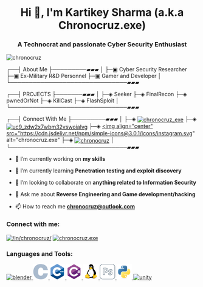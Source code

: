 <h1 align="center">Hi 👋, I'm Kartikey Sharma (a.k.a Chronocruz.exe)</h1>
<h3 align="center">A Technocrat and passionate Cyber Security Enthusiast</h3>

<p align="left"> <img src="https://komarev.com/ghpvc/?username=chronocruz&label=Profile%20views&color=0e75b6&style=flat" alt="chronocruz" /> </p>

┌──┤ About Me ├─────────▰▰▰
│
├─▣ Cyber Security Researcher
├─▣ Ex-Military R&D Personnel
├─▣ Gamer and Developer
│
└───────────────────────────────▰▰▰

┌──┤ PROJECTS ├───────▰▰▰
│
├─◈ Seeker
├─◈ FinalRecon
├─◈ pwnedOrNot
├─◈ KillCast
├─◈ FlashSploit
│
└───────────────────────────────▰▰▰

┌──┤ Connect With Me ├─────────▰▰▰
│
├─◈ <a href="https://twitter.com/chronocruz_exe" target="blank"><img align="center" src="https://cdn.jsdelivr.net/npm/simple-icons@3.0.1/icons/twitter.svg" alt="chronocruz_exe" height="30" width="40" /></a>
├─◈ <a href="https://www.youtube.com/channel/UC9_zDw2x7WBM32VSwoiALvg" target="blank"><img align="center" src="https://cdn.jsdelivr.net/npm/simple-icons@3.0.1/icons/youtube.svg" alt="uc9_zdw2x7wbm32vswoialvg" height="30" width="40" /></a>
├─◈ <a href="https://instagram.com/chronocruz.exe" target="blank"><img align="center" src="https://cdn.jsdelivr.net/npm/simple-icons@3.0.1/icons/instagram.svg" alt="chronocruz.exe"
├─◈ <a href="https://linkedin.com/in/chronocruz/" target="blank"><img align="center" src="https://cdn.jsdelivr.net/npm/simple-icons@3.0.1/icons/linkedin.svg" alt="chronocruz" height="30" width="40" /></a>
│
└───────────────────────────────▰▰▰
- 🔭 I’m currently working on **my skills**

- 🌱 I’m currently learning **Penetration testing and exploit discovery**

- 👯 I’m looking to collaborate on **anything related to Information Security**

- 💬 Ask me about **Reverse Engineering and Game development/hacking**

- 📫 How to reach me **chronocruz@outlook.com**

<h3 align="left">Connect with me:</h3>
<p align="left">
<a href="https://linkedin.com/in//in/chronocruz/" target="blank"><img align="center" src="https://cdn.jsdelivr.net/npm/simple-icons@3.0.1/icons/linkedin.svg" alt="/in/chronocruz/" height="30" width="40" /></a>
<a href="https://instagram.com/chronocruz.exe" target="blank"><img align="center" src="https://cdn.jsdelivr.net/npm/simple-icons@3.0.1/icons/instagram.svg" alt="chronocruz.exe" height="30" width="40" /></a>
</p>

<h3 align="left">Languages and Tools:</h3>
<p align="left"> <a href="https://www.blender.org/" target="_blank"> <img src="https://download.blender.org/branding/community/blender_community_badge_white.svg" alt="blender" width="40" height="40"/> </a> <a href="https://www.cprogramming.com/" target="_blank"> <img src="https://raw.githubusercontent.com/devicons/devicon/master/icons/c/c-original.svg" alt="c" width="40" height="40"/> </a> <a href="https://www.w3schools.com/cpp/" target="_blank"> <img src="https://raw.githubusercontent.com/devicons/devicon/master/icons/cplusplus/cplusplus-original.svg" alt="cplusplus" width="40" height="40"/> </a> <a href="https://www.w3schools.com/cs/" target="_blank"> <img src="https://raw.githubusercontent.com/devicons/devicon/master/icons/csharp/csharp-original.svg" alt="csharp" width="40" height="40"/> </a> <a href="https://www.linux.org/" target="_blank"> <img src="https://raw.githubusercontent.com/devicons/devicon/master/icons/linux/linux-original.svg" alt="linux" width="40" height="40"/> </a> <a href="https://www.photoshop.com/en" target="_blank"> <img src="https://raw.githubusercontent.com/devicons/devicon/master/icons/photoshop/photoshop-line.svg" alt="photoshop" width="40" height="40"/> </a> <a href="https://www.python.org" target="_blank"> <img src="https://raw.githubusercontent.com/devicons/devicon/master/icons/python/python-original.svg" alt="python" width="40" height="40"/> </a> <a href="https://unity.com/" target="_blank"> <img src="https://www.vectorlogo.zone/logos/unity3d/unity3d-icon.svg" alt="unity" width="40" height="40"/> </a> </p>
